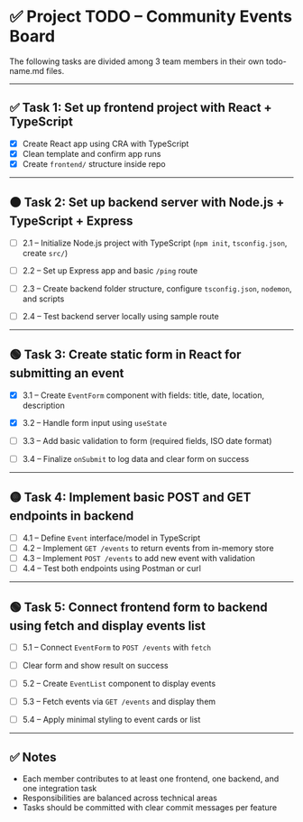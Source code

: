 # ✅ Project TODO – Community Events Board

The following tasks are divided among 3 team members in their own todo-name.md files.

---

## ✅ Task 1: Set up frontend project with React + TypeScript

- [x] Create React app using CRA with TypeScript
- [x] Clean template and confirm app runs
- [x] Create `frontend/` structure inside repo

---

## 🟠 Task 2: Set up backend server with Node.js + TypeScript + Express

- [ ] 2.1 – Initialize Node.js project with TypeScript (`npm init`, `tsconfig.json`, create `src/`)
- [ ] 2.2 – Set up Express app and basic `/ping` route

- [ ] 2.3 – Create backend folder structure, configure `tsconfig.json`, `nodemon`, and scripts
- [ ] 2.4 – Test backend server locally using sample route

---

## 🟢 Task 3: Create static form in React for submitting an event

- [x] 3.1 – Create `EventForm` component with fields: title, date, location, description
- [x] 3.2 – Handle form input using `useState`

- [ ] 3.3 – Add basic validation to form (required fields, ISO date format)
- [ ] 3.4 – Finalize `onSubmit` to log data and clear form on success

---

## 🟡 Task 4: Implement basic POST and GET endpoints in backend

- [ ] 4.1 – Define `Event` interface/model in TypeScript
- [ ] 4.2 – Implement `GET /events` to return events from in-memory store
- [ ] 4.3 – Implement `POST /events` to add new event with validation
- [ ] 4.4 – Test both endpoints using Postman or curl

---

## 🟢 Task 5: Connect frontend form to backend using fetch and display events list

- [ ] 5.1 – Connect `EventForm` to `POST /events` with `fetch`
- [ ] Clear form and show result on success

- [ ] 5.2 – Create `EventList` component to display events
- [ ] 5.3 – Fetch events via `GET /events` and display them
- [ ] 5.4 – Apply minimal styling to event cards or list

---

## ✅ Notes

- Each member contributes to at least one frontend, one backend, and one integration task
- Responsibilities are balanced across technical areas
- Tasks should be committed with clear commit messages per feature

